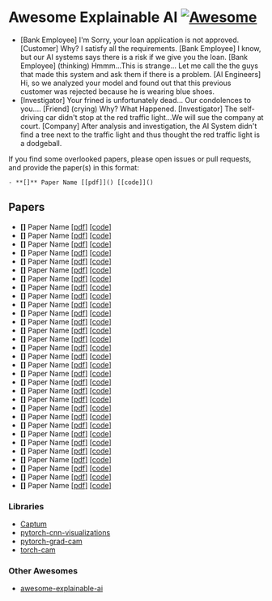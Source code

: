 # Awesome Explainable AI [![Awesome](https://cdn.rawgit.com/sindresorhus/awesome/d7305f38d29fed78fa85652e3a63e154dd8e8829/media/badge.svg)](https://github.com/sindresorhus/awesome)

- [Bank Employee] I'm Sorry, your loan application is not approved. [Customer] Why? I satisfy all the requirements. [Bank Employee] I know, but our AI systems says there is a risk if we give you the loan. [Bank Employee] (thinking) Hmmm...This is strange... Let me call the the guys that made this system and ask them if there is a problem. [AI Engineers] Hi, so we analyzed your model and found out that this previous customer was rejected because he is wearing blue shoes. 
- [Investigator] Your frined is unfortunately dead... Our condolences to you.... [Friend] (crying) Why? What Happened. [Investigator] The self-driving car didn't stop at the red traffic light...We will sue the company at court. [Company] After analysis and investigation, the AI System didn't find a tree next to the traffic light and thus thought the red traffic light is a dodgeball. 

If you find some overlooked papers, please open issues or pull requests, and provide the paper(s) in this format:
```
- **[]** Paper Name [[pdf]]() [[code]]()
```

## Papers
- **[]** Paper Name [[pdf]]() [[code]]()
- **[]** Paper Name [[pdf]]() [[code]]()
- **[]** Paper Name [[pdf]]() [[code]]()
- **[]** Paper Name [[pdf]]() [[code]]()
- **[]** Paper Name [[pdf]]() [[code]]()
- **[]** Paper Name [[pdf]]() [[code]]()
- **[]** Paper Name [[pdf]]() [[code]]()
- **[]** Paper Name [[pdf]]() [[code]]()
- **[]** Paper Name [[pdf]]() [[code]]()
- **[]** Paper Name [[pdf]]() [[code]]()
- **[]** Paper Name [[pdf]]() [[code]]()
- **[]** Paper Name [[pdf]]() [[code]]()
- **[]** Paper Name [[pdf]]() [[code]]()
- **[]** Paper Name [[pdf]]() [[code]]()
- **[]** Paper Name [[pdf]]() [[code]]()
- **[]** Paper Name [[pdf]]() [[code]]()
- **[]** Paper Name [[pdf]]() [[code]]()
- **[]** Paper Name [[pdf]]() [[code]]()
- **[]** Paper Name [[pdf]]() [[code]]()
- **[]** Paper Name [[pdf]]() [[code]]()
- **[]** Paper Name [[pdf]]() [[code]]()
- **[]** Paper Name [[pdf]]() [[code]]()
- **[]** Paper Name [[pdf]]() [[code]]()
- **[]** Paper Name [[pdf]]() [[code]]()
- **[]** Paper Name [[pdf]]() [[code]]()
- **[]** Paper Name [[pdf]]() [[code]]()
- **[]** Paper Name [[pdf]]() [[code]]()
- **[]** Paper Name [[pdf]]() [[code]]()
- **[]** Paper Name [[pdf]]() [[code]]()
- **[]** Paper Name [[pdf]]() [[code]]()
- **[]** Paper Name [[pdf]]() [[code]]()

### Libraries
- [Captum](https://captum.ai/)
- [pytorch-cnn-visualizations](https://github.com/utkuozbulak/pytorch-cnn-visualizations)
- [pytorch-grad-cam](https://github.com/jacobgil/pytorch-grad-cam)
- [torch-cam](https://github.com/frgfm/torch-cam)

### Other Awesomes
- [awesome-explainable-ai](https://github.com/wangyongjie-ntu/Awesome-explainable-AI)
